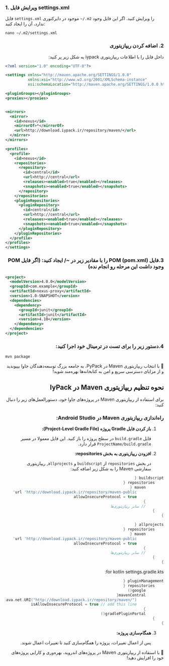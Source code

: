 
### 1. ویرایش فایل settings.xml

فایل `settings.xml` موجود در دایرکتوری `~/.m2` را ویرایش کنید. اگر این فایل وجود ندارد، آن را ایجاد کنید:
</div>

```shell
nano ~/.m2/settings.xml
```
<div dir="rtl">

### 2. اضافه کردن ریپازیتوری

داخل فایل را با اطلاعات ریپازیتوری iypack به شکل زیر پر کنید:
</div>

```xml
<?xml version="1.0" encoding="UTF-8"?>

<settings xmlns="http://maven.apache.org/SETTINGS/1.0.0"
          xmlns:xsi="http://www.w3.org/2001/XMLSchema-instance"
          xsi:schemaLocation="http://maven.apache.org/SETTINGS/1.0.0 https://maven.apache.org/xsd/settings-1.0.0.xsd">

<pluginGroups></pluginGroups>
<proxies></proxies>


<mirrors>
  <mirror>
    <id>nexus</id>
    <mirrorOf>*</mirrorOf>
    <url>http://download.iypack.ir/repository/maven/</url>
  </mirror>
</mirrors>

<profiles>
  <profile>
    <id>nexus</id>
    <repositories>
      <repository>
        <id>central</id>
        <url>http://central</url>
        <releases><enabled>true</enabled></releases>
        <snapshots><enabled>true</enabled></snapshots>
      </repository>
    </repositories>
    <pluginRepositories>
      <pluginRepository>
        <id>central</id>
        <url>http://central</url>
        <releases><enabled>true</enabled></releases>
        <snapshots><enabled>true</enabled></snapshots>
      </pluginRepository>
    </pluginRepositories>
  </profile>
</profiles>
</settings>

```
<div dir="rtl">

### 3.فایل POM (pom.xml) را با مقادیر زیر در ~/ ایجاد کنید: (اگر فایل POM وجود داشت این مرحله رو انجام نده)
</div>

```xml
<project>
  <modelVersion>4.0.0</modelVersion>
  <groupId>com.example</groupId>
  <artifactId>nexus-proxy</artifactId>
  <version>1.0-SNAPSHOT</version>
  <dependencies>
    <dependency>
      <groupId>junit</groupId>
      <artifactId>junit</artifactId>
      <version>4.10</version>
    </dependency>
  </dependencies>
</project>
```
<div dir="rtl">

### 4.دستور زیر را برای تست در ترمینال خود اجرا کنید:
</div>

```shell
mvn package
```

<div dir="rtl">
🌟 با انتخاب ریپازیتوری Maven در PyPack، به جامعه بزرگ توسعه‌دهندگان جاوا بپیوندید و از مزایای دسترسی سریع و امن به کتابخانه‌ها بهره‌مند شوید!


## نحوه تنظیم ریپازیتوری Maven در IyPack

برای استفاده از ریپازیتوری Maven در پروژه‌های جاوا خود، دستورالعمل‌های زیر را دنبال کنید:

<div dir="rtl" id="AS" >

### راه‌اندازی ریپازیتوری Maven در Android Studio:

1. **باز کردن فایل Gradle پروژه (Project-Level Gradle File):**

   فایل `build.gradle` در سطح پروژه را باز کنید. این فایل معمولا در مسیر `ProjectName/build.gradle` قرار دارد.

2. **افزودن ریپازیتوری به بخش repositories:**

   در بخش `repositories` از `buildscript` و `allprojects`, ریپازیتوری سفارشی Maven را به شکل زیر اضافه کنید:
</div>

   ```groovy
   buildscript {
       repositories {
           maven {
               url 'http://download.iypack.ir/repository/maven-public'
               allowInsecureProtocol = true
           }
           // سایر ریپازیتوری‌ها
       }
   }

   allprojects {
       repositories {
           maven {
               url 'http://download.iypack.ir/repository/maven-public'
               allowInsecureProtocol = true
           }
           // سایر ریپازیتوری‌ها
       }
   }
   ```

for kotlin settings.gradle.kts:

```kotlin
pluginManagement {
    repositories {
        google()
        mavenCentral{
            url = java.net.URI("http://download.iypack.ir/repository/maven/")
            isAllowInsecureProtocol = true // add this line
        }
        gradlePluginPortal()
    }
}
```
<div dir="rtl">

3. **همگام‌سازی پروژه:**

   پس از اعمال تغییرات، پروژه را همگام‌سازی کنید تا تغییرات اعمال شوند.


🌟 با استفاده از ریپازیتوری Maven در پروژه‌های اندروید، بهره‌وری و کارایی پروژه‌های خود را افزایش دهید!
